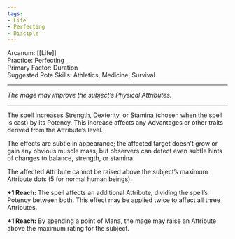 ```yaml
---
tags:
- Life
- Perfecting
- Disciple
---
```


Arcanum: [[Life]]\
Practice: Perfecting\
Primary Factor: Duration\
Suggested Rote Skills: Athletics, Medicine, Survival

---

_The mage may improve the subject’s Physical Attributes._

---

The spell increases Strength, Dexterity, or Stamina (chosen when the spell is cast) by its Potency. This increase affects any Advantages or other traits derived from the Attribute’s level.

The effects are subtle in appearance; the affected target doesn’t grow or gain any obvious muscle mass, but observers can detect even subtle hints of changes to balance, strength, or stamina.

The affected Attribute cannot be raised above the subject’s maximum Attribute dots (5 for normal human beings).

**+1 Reach:** The spell affects an additional Attribute, dividing the spell’s Potency between both. This effect may be applied twice to affect all three Attributes.

**+1 Reach:** By spending a point of Mana, the mage may raise an Attribute above the maximum rating for the subject.